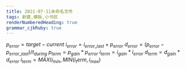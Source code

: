 ```yaml
---
title: 2021-07-11未命名文件 
tags: 新建,模板,小书匠
renderNumberedHeading: true
grammar_cjkRuby: true
---
```


$p_{error}= target - current$
$i_{error}=i_{error\_last} + p_{error}$
$d_{error}=(p_{error} - p_{error\_last})/t_{during}$
$p_{term} = p_{gain} * p_{error}$
$i_{term} = i_{gain} * i_{error}$
$d_{term} = d_{gain} * d_{error}$
$i_{term}=MAX(i_{min}, MIN( i_term,i_{max})$